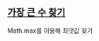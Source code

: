## [가장 큰 수 찾기](https://school.programmers.co.kr/learn/courses/30/lessons/120899)

Math.max를 이용해 최댓값 찾기